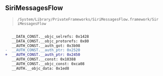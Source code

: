## SiriMessagesFlow

> `/System/Library/PrivateFrameworks/SiriMessagesFlow.framework/SiriMessagesFlow`

```diff

   __DATA_CONST.__objc_selrefs: 0x1428
   __DATA_CONST.__objc_protorefs: 0x80
   __AUTH_CONST.__auth_got: 0x3b98
-  __AUTH_CONST.__auth_ptr: 0x2520
+  __AUTH_CONST.__auth_ptr: 0x2450
   __AUTH_CONST.__const: 0x10388
   __AUTH_CONST.__objc_const: 0xca08
   __AUTH.__objc_data: 0x1ed8

```
